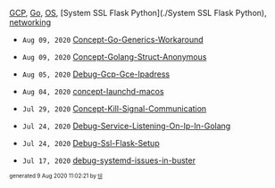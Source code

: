 [GCP](./GCP), [Go](./Go), [OS](./OS), [System SSL Flask Python](./System SSL Flask Python), [networking](./networking)

* <code>Aug 09, 2020</code> [Concept-Go-Generics-Workaround](2020-08-09T11-01-49-concept-go-generics-workaround.md)
* <code>Aug 09, 2020</code> [Concept-Golang-Struct-Anonymous](2020-08-09T10-44-20-concept-golang-struct-anonymous.md)
* <code>Aug 05, 2020</code> [Debug-Gcp-Gce-Ipadress](2020-08-05T23-06-44-debug-gcp-gce-ipadress.md)
* <code>Aug 04, 2020</code> [concept-launchd-macos](2020-08-04T18-25-53-concept-launchd-macos.md)

* <code>Jul 29, 2020</code> [Concept-Kill-Signal-Communication](2020-07-29T19-56-08-concept-kill-signal-communication.md)
* <code>Jul 24, 2020</code> [Debug-Service-Listening-On-Ip-In-Golang](2020-07-24T20-48-46-debug-service-listening-on-ip-in-golang.md)
* <code>Jul 24, 2020</code> [Debug-Ssl-Flask-Setup](2020-07-24T20-14-55-debug-ssl-flask-setup.md)
* <code>Jul 17, 2020</code> [debug-systemd-issues-in-buster](2020-07-17T08-22-51-debug-systemd-issues-in-buster.md)


<sup><sub>generated 9 Aug 2020 11:02:21 by <a href='https://github.com/senorprogrammer/til'>til</a></sub></sup>
